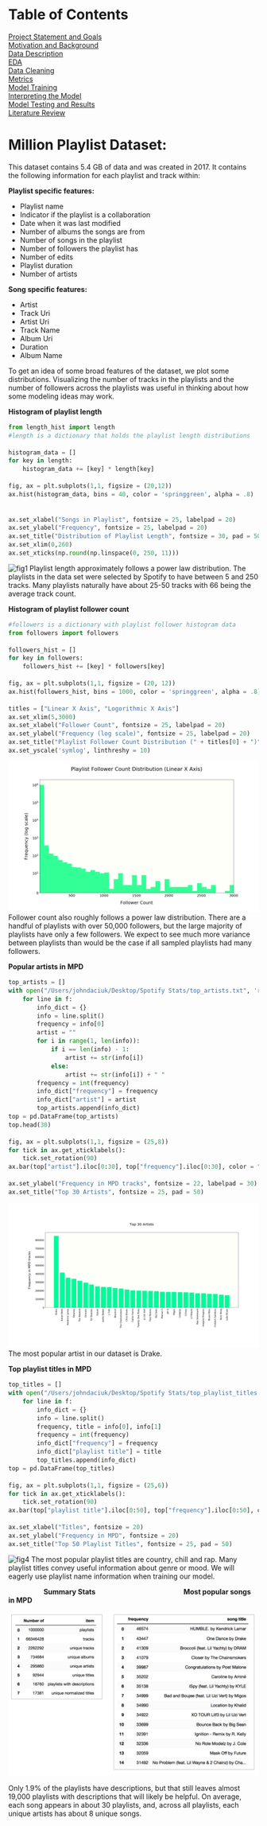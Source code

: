# Table of Contents
[Project Statement and Goals](https://tralpha.github.io/spotify-project/project-statement-and-goals.html) <br>
[Motivation and Background](https://tralpha.github.io/spotify-project/motivation-and-background.html) <br>
[Data Description](https://tralpha.github.io/spotify-project/data-description.html) <br>
[EDA](https://tralpha.github.io/spotify-project/eda.html) <br>
[Data Cleaning](https://tralpha.github.io/spotify-project/data-cleaning.html) <br>
[Metrics](https://tralpha.github.io/spotify-project/metrics.html) <br>
[Model Training](https://tralpha.github.io/spotify-project/model-training.html) <br>
[Interpreting the Model](https://tralpha.github.io/spotify-project/interpreting-the-model.html) <br>
[Model Testing and Results](https://tralpha.github.io/spotify-project/model-testing-and-results.html) <br>
[Literature Review](https://tralpha.github.io/spotify-project/literature-review.html) <br>

# Million Playlist Dataset:
This dataset contains 5.4 GB of data and was created in 2017. It contains the following information for each playlist and track within:

**Playlist specific features:**
- Playlist name
- Indicator if the playlist is a collaboration
- Date when it was last modified
- Number of albums the songs are from
- Number of songs in the playlist
- Number of followers the playlist has
- Number of edits
- Playlist duration
- Number of artists

**Song specific features:**
- Artist
- Track Uri
- Artist Uri
- Track Name
- Album Uri
- Duration
- Album Name


To get an idea of some broad features of the dataset, we plot some distributions.  Visualizing the number of tracks in the playlists and the number of followers across the playlists was useful in thinking about how some modeling ideas may work.


**Histogram of playlist length**

```python
from length_hist import length
#length is a dictionary that holds the playlist length distributions

histogram_data = []
for key in length:
    histogram_data += [key] * length[key]

fig, ax = plt.subplots(1,1, figsize = (20,12))
ax.hist(histogram_data, bins = 40, color = 'springgreen', alpha = .8)


ax.set_xlabel("Songs in Playlist", fontsize = 25, labelpad = 20)
ax.set_ylabel("Frequency", fontsize = 25, labelpad = 20)
ax.set_title("Distribution of Playlist Length", fontsize = 30, pad = 50)
ax.set_xlim(0,260)
ax.set_xticks(np.round(np.linspace(0, 250, 11)))
```
![fig1](docs/images/length_his)
Playlist length approximately follows a power law distribution.  The playlists in the data set were selected by Spotify to have between 5 and 250 tracks. Many playlists naturally have about 25-50 tracks with 66 being the average track count.



**Histogram of playlist follower count**

```python
#followers is a dictionary with playlist follower histogram data
from followers import followers

followers_hist = []
for key in followers:
    followers_hist += [key] * followers[key]

fig, ax = plt.subplots(1,1, figsize = (20, 12))
ax.hist(followers_hist, bins = 1000, color = 'springgreen', alpha = .8)

titles = ["Linear X Axis", "Logorithmic X Axis"]
ax.set_xlim(5,3000)
ax.set_xlabel("Follower Count", fontsize = 25, labelpad = 20)
ax.set_ylabel("Frequency (log scale)", fontsize = 25, labelpad = 20)
ax.set_title("Playlist Follower Count Distribution (" + titles[0] + ")", fontsize = 30, pad = 50)
ax.set_yscale('symlog', linthreshy = 10)
```
![fig2](docs/images/Followers_Hist_Linear.png)
Follower count also roughly follows a power law distribution. There are a handful of playlists with over 50,000 followers, but the large majority of playlists have only a few followers.  We expect to see much more variance between playlists than would be the case if all sampled playlists had many followers.

**Popular artists in MPD**

```python
top_artists = []
with open("/Users/johndaciuk/Desktop/Spotify Stats/top_artists.txt", 'r') as f:
    for line in f:
        info_dict = {}
        info = line.split()
        frequency = info[0]
        artist = ""
        for i in range(1, len(info)):
            if i == len(info) - 1:
                artist += str(info[i])
            else:
                artist += str(info[i]) + " "
        frequency = int(frequency)
        info_dict["frequency"] = frequency
        info_dict["artist"] = artist
        top_artists.append(info_dict)
top = pd.DataFrame(top_artists)
top.head(30)

fig, ax = plt.subplots(1,1, figsize = (25,8))
for tick in ax.get_xticklabels():
    tick.set_rotation(90)
ax.bar(top["artist"].iloc[0:30], top["frequency"].iloc[0:30], color = "mediumspringgreen")

ax.set_ylabel("Frequency in MPD tracks", fontsize = 22, labelpad = 30)
ax.set_title("Top 30 Artists", fontsize = 25, pad = 50)
```
![fig3](docs/images/top_artists.png)
The most popular artist in our dataset is Drake.

**Top playlist titles in MPD**

```python
top_titles = []
with open("/Users/johndaciuk/Desktop/Spotify Stats/top_playlist_titles.txt", 'r') as f:
    for line in f:
        info_dict = {}
        info = line.split()
        frequency, title = info[0], info[1]
        frequency = int(frequency)
        info_dict["frequency"] = frequency
        info_dict["playlist title"] = title
        top_titles.append(info_dict)
top = pd.DataFrame(top_titles)

fig, ax = plt.subplots(1,1, figsize = (25,6))
for tick in ax.get_xticklabels():
    tick.set_rotation(90)
ax.bar(top["playlist title"].iloc[0:50], top["frequency"].iloc[0:50], color = "mediumspringgreen")

ax.set_xlabel("Titles", fontsize = 20)
ax.set_ylabel("Frequency in MPD", fontsize = 20)
ax.set_title("Top 50 Playlist Titles", fontsize = 25, pad = 50)
```
![fig4](docs/images/top_playlist_title.png)
The most popular playlist titles are country, chill and rap.  Many playlist titles convey useful information about genre or mood.  We will eagerly use playlist name information when training our model.

 &nbsp; &nbsp; &nbsp; &nbsp; &nbsp; &nbsp; &nbsp; &nbsp; &nbsp; **Summary Stats**   &nbsp; &nbsp; &nbsp; &nbsp; &nbsp; &nbsp; &nbsp; &nbsp; &nbsp; &nbsp; &nbsp; &nbsp; &nbsp; &nbsp; &nbsp; &nbsp; &nbsp; &nbsp; &nbsp; &nbsp; &nbsp; &nbsp; **Most popular songs in MPD**

<img src="docs/images/summary_stats.png" width="700">

Only 1.9% of the playlists have descriptions, but that still leaves almost 19,000 playlists with descriptions that will likely be helpful. On average, each song appears in about 30 playlists, and, across all playlists, each unique artists has about 8 unique songs.
